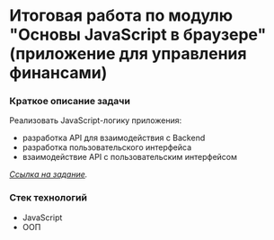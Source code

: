 # Итоговая работа по модулю "Основы JavaScript в браузере" (приложение для управления финансами)
### Краткое описание задачи 
Реализовать JavaScript-логику приложения: 
- разработка API для взаимодействия с Backend
- разработка пользовательского интерфейса
- взаимодействие API с пользовательским интерфейсом

*[Ссылка на задание](https://github.com/netology-code/bhj-diploma).*
### Стек технологий
- JavaScript
- ООП
